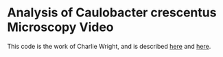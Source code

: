 # Analysis of Caulobacter crescentus Microscopy Video

This code is the work of Charlie Wright, and is described [here](http://www.nature.com/articles/srep09155) and [here](http://www.pnas.org/content/111/45/15912.abstract). 
